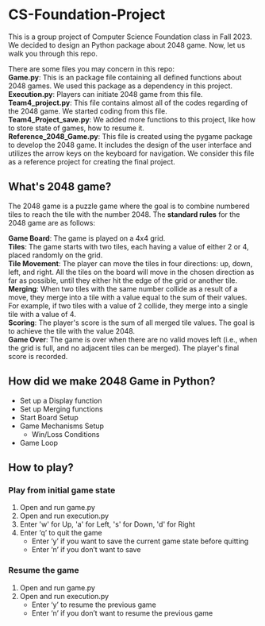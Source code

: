 # CS-Foundation-Project
This is a group project of Computer Science Foundation class in Fall 2023. We decided to design an Python package about 2048 game. Now, let us walk you through this repo.  

There are some files you may concern in this repo:  
**Game.py**: This is an package file containing all defined functions about 2048 games. We used this package as a dependency in this project.  
**Execution.py**: Players can initiate 2048 game from this file.  
**Team4_project.py**: This file contains almost all of the codes regarding of the 2048 game. We started coding from this file.   
**Team4_Project_save.py**: We added more functions to this project, like how to store state of games, how to resume it.  
**Reference_2048_Game.py**: This file is created using the pygame package to develop the 2048 game. It includes the design of the user interface and utilizes the arrow keys on the keyboard for navigation. We consider this file as a reference project for creating the final project.

## What's 2048 game? 
The 2048 game is a puzzle game where the goal is to combine numbered tiles to reach the tile with the number 2048. The **standard rules** for the 2048 game are as follows:

**Game Board**: The game is played on a 4x4 grid.  
**Tiles**: The game starts with two tiles, each having a value of either 2 or 4, placed randomly on the grid.  
**Tile Movement**: The player can move the tiles in four directions: up, down, left, and right. All the tiles on the board will move in the chosen direction as far as possible, until they either hit the edge of the grid or another tile.  
**Merging**: When two tiles with the same number collide as a result of a move, they merge into a tile with a value equal to the sum of their values. For example, if two tiles with a value of 2 collide, they merge into a single tile with a value of 4.  
**Scoring**: The player's score is the sum of all merged tile values. The goal is to achieve the tile with the value 2048.  
**Game Over**: The game is over when there are no valid moves left (i.e., when the grid is full, and no adjacent tiles can be merged). The player's final score is recorded.  

## How did we make 2048 Game in Python? 
- Set up a Display function 
- Set up Merging functions 
- Start Board Setup
- Game Mechanisms Setup  
  - Win/Loss Conditions
- Game Loop

## How to play? 
### Play from initial game state
1. Open and run game.py
2. Open and run execution.py
3. Enter 'w' for Up, 'a' for Left, 's' for Down, 'd' for Right
4. Enter ‘q’ to quit the game
    - Enter ‘y’ if you want to save the current game state before quitting
    - Enter ‘n’ if you don’t want to save

### Resume the game
1. Open and run game.py
2. Open and run execution.py
    - Enter ‘y’ to resume the previous game
    - Enter ‘n’ if you don’t  want to resume the previous game
